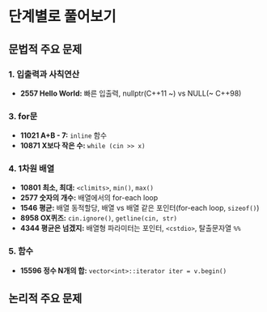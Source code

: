 # 단계별로 풀어보기

## 문법적 주요 문제

### 1. 입출력과 사칙연산

- **2557 Hello World:** 빠른 입출력, nullptr(C++11 &#126;) vs NULL(&#126; C++98)

### 3. for문

- **11021 A+B - 7:** `inline` 함수
- **10871 X보다 작은 수:** `while (cin >> x)`

### 4. 1차원 배열

- **10801 최소, 최대:** `<climits>`, `min()`, `max()`
- **2577 숫자의 개수:** 배열에서의 for-each loop
- **1546 평균:** 배열 동적할당, 배열 vs 배열 같은 포인터(for-each loop, `sizeof()`)
- **8958 OX퀴즈:** `cin.ignore()`, `getline(cin, str)`
- **4344 평균은 넘겠지:** 배열형 파라미터는 포인터, `<cstdio>`, 탈출문자열 `%%`

### 5. 함수

- **15596 정수 N개의 합:** `vector<int>::iterator iter = v.begin()`

## 논리적 주요 문제
